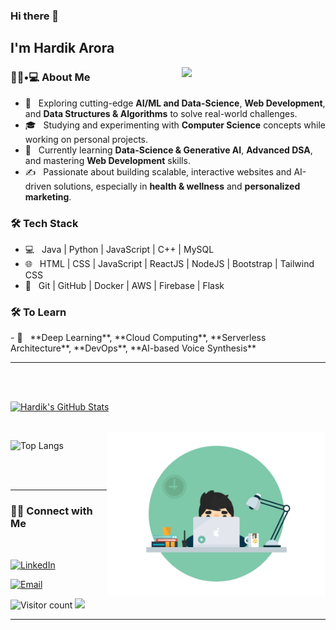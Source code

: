 ### Hi there 👋  
<h2> I'm Hardik Arora</h2>

<img align='right' src="https://media.giphy.com/media/M9gbBd9nbDrOTu1Mqx/giphy.gif" width="230">

<h3> 👨🏻•💻 About Me </h3>

- 🤔 &nbsp; Exploring cutting-edge **AI/ML and Data-Science**, **Web Development**, and **Data Structures & Algorithms** to solve real-world challenges.
- 🎓 &nbsp; Studying and experimenting with **Computer Science** concepts while working on personal projects.
- 🌱 &nbsp; Currently learning **Data-Science & Generative AI**, **Advanced DSA**, and mastering **Web Development** skills.
- ✍️ &nbsp; Passionate about building scalable, interactive websites and AI-driven solutions, especially in **health & wellness** and **personalized marketing**.

<h3>🛠 Tech Stack</h3>

- 💻 &nbsp; Java | Python | JavaScript | C++ | MySQL
- 🌐 &nbsp; HTML | CSS | JavaScript | ReactJS | NodeJS | Bootstrap | Tailwind CSS
- 🔧 &nbsp; Git | GitHub | Docker | AWS | Firebase | Flask

<h3>🛠 To Learn</h3>
- 🔧 &nbsp; **Deep Learning**, **Cloud Computing**, **Serverless Architecture**, **DevOps**, **AI-based Voice Synthesis**

<hr>

<br/><br/>

[![Hardik's GitHub Stats](https://github-readme-stats.vercel.app/api?username=hardik121121&show_icons=true)](https://github.com/hardik121121)

<br/>

<img src="https://github.com/nirala69/nirala69/blob/master/70804f7e25b11f29db904f2fa7b4cd9d.gif" width="350" align='right'>

![Top Langs](https://github-readme-stats.vercel.app/api/top-langs/?username=hardik121121&show_icons=true)

<br><br>

<hr>

<h3> 🤝🏻 Connect with Me </h3>

<br>

<p align="center">

<a href="https://www.linkedin.com/in//"><img alt="LinkedIn" src="https://img.shields.io/badge/LinkedIn-Freachy-blue?style=flat-square&logo=linkedin"></a>

<a href="mailto:hardikarora483@gmail.com"><img alt="Email" src="https://img.shields.io/badge/Email-Hardik.email%40example.com-blue?style=flat-square&logo=gmail"></a>

</p>

![Visitor count](https://visitor-badge.laobi.icu/badge?page_id=hardik121121.hardik121121)   <img src="https://media.giphy.com/media/dxn6fRlTIShoeBr69N/giphy.gif" width="30">

<hr>
